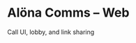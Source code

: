 <!-- Copyright (c) 2025 Yoma OÜ. All rights reserved. Licensed under AGPL-3.0. -->

# Alöna Comms – Web

Call UI, lobby, and link sharing
